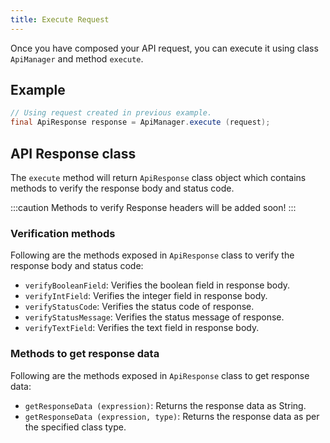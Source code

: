 ```yaml
---
title: Execute Request
---
```


Once you have composed your API request, you can execute it using class `ApiManager` and method `execute`.

## Example

```java
// Using request created in previous example.
final ApiResponse response = ApiManager.execute (request);
```

## API Response class

The `execute` method will return `ApiResponse` class object which contains methods to verify the response body and status code.

:::caution
Methods to verify Response headers will be added soon!
:::

### Verification methods

Following are the methods exposed in `ApiResponse` class to verify the response body and status code:

- `verifyBooleanField`: Verifies the boolean field in response body.
- `verifyIntField`: Verifies the integer field in response body.
- `verifyStatusCode`: Verifies the status code of response.
- `verifyStatusMessage`: Verifies the status message of response.
- `verifyTextField`: Verifies the text field in response body.

### Methods to get response data

Following are the methods exposed in `ApiResponse` class to get response data:

- `getResponseData (expression)`: Returns the response data as String.
- `getResponseData (expression, type)`: Returns the response data as per the specified class type.
